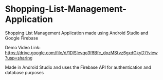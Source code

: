 # Shopping-List-Management-Application
Shopping List Management Application made using Android Studio and Google Firebase

Demo Video Link: https://drive.google.com/file/d/1DlSIevqo3f8Bfc_dozMStvz6gxdGkyD7/view?usp=sharing

Made in Android Studio and uses the Firebase API for authentication and database purposes
